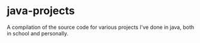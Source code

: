# java-projects
A compilation of the source code for various projects I've done in java, both in school and personally.
